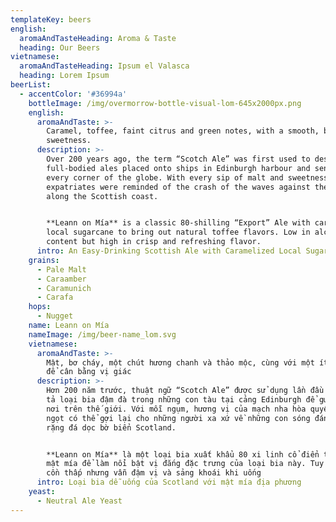 ```yaml
---
templateKey: beers
english:
  aromaAndTasteHeading: Aroma & Taste
  heading: Our Beers
vietnamese:
  aromaAndTasteHeading: Ipsum el Valasca
  heading: Lorem Ipsum
beerList:
  - accentColor: '#36994a'
    bottleImage: /img/overmorrow-bottle-visual-lom-645x2000px.png
    english:
      aromaAndTaste: >-
        Caramel, toffee, faint citrus and green notes, with a smooth, balanced
        sweetness.
      description: >-
        Over 200 years ago, the term “Scotch Ale” was first used to describe the
        full-bodied ales placed onto ships in Edinburgh harbour and sent to
        every corner of the globe. With every sip of malt and sweetness, weary
        expatriates were reminded of the crash of the waves against the rocks
        along the Scottish coast.


        **Leann on Mía** is a classic 80-shilling “Export” Ale with caramelized
        local sugarcane to bring out natural toffee flavors. Low in alcohol
        content but high in crisp and refreshing flavor.
      intro: An Easy-Drinking Scottish Ale with Caramelized Local Sugarcane
    grains:
      - Pale Malt
      - Caraamber
      - Caramunich
      - Carafa
    hops:
      - Nugget
    name: Leann on Mía
    nameImage: /img/beer-name_lom.svg
    vietnamese:
      aromaAndTaste: >-
        Mật, bơ cháy, một chút hương chanh và thảo mộc, cùng với một ít vị ngọt
        để cân bằng vị giác
      description: >-
        Hơn 200 năm trước, thuật ngữ “Scotch Ale” được sử dụng lần đầu để miêu
        tả loại bia đậm đà trong những con tàu tại cảng Edinburgh để gửi đi khắp
        nơi trên thế giới. Với mỗi ngụm, hương vị của mạch nha hòa quyện với vị
        ngọt có thể gợi lại cho những người xa xứ về những con sóng đánh vào
        rặng đá dọc bờ biển Scotland.


        **Leann on Mía** là một loại bia xuất khẩu 80 xi linh cổ điển trộn với
        mật mía để làm nổi bật vị đắng đặc trưng của loại bia này. Tuy có lượng
        cồn thấp nhưng vẫn đậm vị và sảng khoái khi uống
      intro: Loại bia dễ uống của Scotland với mật mía địa phương
    yeast:
      - Neutral Ale Yeast
---
```


